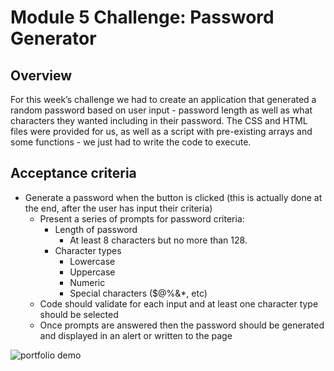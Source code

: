 # Module 5 Challenge: Password Generator

## Overview
 
For this week’s challenge we had to create an application that generated a random password based on user input - password length as well as what characters they wanted including in their password. The CSS and HTML files were provided for us, as well as a script with pre-existing arrays and some functions - we just had to write the code to execute. 


## Acceptance criteria

* Generate a password when the button is clicked (this is actually done at the end, after the user has input their criteria)
  * Present a series of prompts for password criteria:
    * Length of password
      * At least 8 characters but no more than 128.
    * Character types
      * Lowercase
      * Uppercase
      * Numeric
      * Special characters ($@%&*, etc)
  * Code should validate for each input and at least one character type should be selected
  * Once prompts are answered then the password should be generated and displayed in an alert or written to the page

![portfolio demo](./images/cat-sitting-web.jpg)
